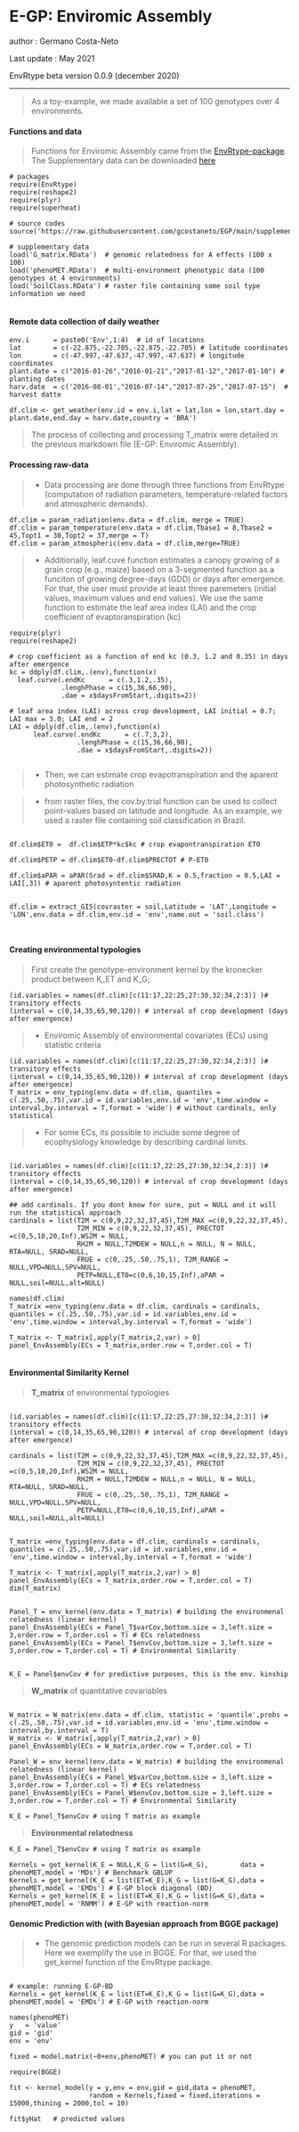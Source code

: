 
# **E-GP: Enviromic Assembly**

author      : Germano Costa-Neto

Last update : May 2021

EnvRtype beta version 0.0.9 (december 2020)

______________________________________________________________________________



> As a toy-example, we made available a set of 100 genotypes over 4 environments.

#### **Functions and data**

> Functions for Enviromic Assembly came from the [EnvRtype-package](https://github.com/allogamous/EnvRtype). The Supplementary data can be downloaded [here](https://github.com/gcostaneto/EGP/blob/main/Enviromic%20Assembly_Example%201.rar)


```{r, eval=FALSE}
# packages
require(EnvRtype)
require(reshape2)
require(plyr)
require(superheat)

# source codes
source('https://raw.githubusercontent.com/gcostaneto/EGP/main/supplementary_codes_1.R')

# supplementary data
load('G_matrix.RData')  # genomic relatedness for A effects (100 x 100)
load('phenoMET.RData')  # multi-environment phenotypic data (100 genotypes at 4 environments)
load('SoilClass.RData') # raster file containing some soil type information we need


```


#### **Remote data collection of daily weather**

```{r, eval=FALSE}
env.i      = paste0('Env',1:4)  # id of locations
lat        = c(-22.875,-22.705,-22.875,-22.705) # latitude coordinates
lon        = c(-47.997,-47.637,-47.997,-47.637) # longitude coordinates
plant.date = c("2016-01-26","2016-01-21","2017-01-12","2017-01-10") # planting dates
harv.date  = c('2016-08-01',"2016-07-14","2017-07-25","2017-07-15")  # harvest datte

df.clim <- get_weather(env.id = env.i,lat = lat,lon = lon,start.day = plant.date,end.day = harv.date,country = 'BRA') 

```

> The process of collecting and processing T_matrix were detailed in the previous markdown file (E-GP: Enviromic Assembly).


#### **Processing raw-data**

> * Data processing are done through three functions from EnvRtype (computation of radiation parameters, temperature-related factors and atmospheric demands).

```{r, eval=FALSE}
df.clim = param_radiation(env.data = df.clim, merge = TRUE)
df.clim = param_temperature(env.data = df.clim,Tbase1 = 8,Tbase2 = 45,Topt1 = 30,Topt2 = 37,merge = T)
df.clim = param_atmospheric(env.data = df.clim,merge=TRUE)
```

> * Additionally, leaf.cuve function estimates a canopy growing of a grain crop (e.g., maize) based on a 3-segmented function as a funciton of growing degree-days (GDD) or days after emergence. For that, the user must provide at least three paremeters (initial values, maximum values and end values). We use the same function to estimate the leaf area index (LAI) and the crop coefficient of evaptoranspiration (kc)

```{r, eval=FALSE}
require(plyr)
require(reshape2)

# crop coefficient as a function of end kc (0.3, 1.2 and 0.35) in days after emergence
kc = ddply(df.clim,.(env),function(x) 
  leaf.curve(.endKc      = c(.3,1.2,.35),
             .lenghPhase = c(15,36,66,90),
             .dae = x$daysFromStart,.digits=2))

# leaf area index (LAI) across crop development, LAI initial = 0.7; LAI max = 3.0; LAI end = 2
LAI = ddply(df.clim,.(env),function(x) 
      leaf.curve(.endKc      = c(.7,3,2),
                 .lenghPhase = c(15,36,66,90),
                 .dae = x$daysFromStart,.digits=2))


```


> * Then, we can estimate crop evapotranspiration and the aparent photosynthetic radiation

> * from raster files, the cov.by.trial function can be used to collect point-values based on latitude and longitude. As an example, we used a raster file containing soil classification in Brazil.


```{r, eval=FALSE}

df.clim$ET0 =  df.clim$ETP*kc$kc # crop evapontranspiration ET0

df.clim$PETP = df.clim$ET0-df.clim$PRECTOT # P-ET0

df.clim$aPAR = aPAR(Srad = df.clim$SRAD,K = 0.5,fraction = 0.5,LAI = LAI[,3]) # aparent photosyntentic radiation


df.clim = extract_GIS(covraster = soil,Latitude = 'LAT',Longitude = 'LON',env.data = df.clim,env.id = 'env',name.out = 'soil.class')



```

#### **Creating environmental typologies**

> First create the genotype-environment kernel by the kronecker product between K_ET and K_G;

```{r, eval=FALSE}
(id.variables = names(df.clim)[c(11:17,22:25,27:30,32:34,2:3)] )# transitory effects
(interval = c(0,14,35,65,90,120)) # interval of crop development (days after emergence)
```


> * Enviromic Assembly of environmental covariates (ECs) using statistic criteria

```{r, eval=FALSE}
(id.variables = names(df.clim)[c(11:17,22:25,27:30,32:34,2:3)] )# transitory effects
(interval = c(0,14,35,65,90,120)) # interval of crop development (days after emergence)
T_matrix = env_typing(env.data = df.clim, quantiles = c(.25,.50,.75),var.id = id.variables,env.id = 'env',time.window = interval,by.interval = T,format = 'wide') # without cardinals, only statistical

```


> * For some ECs, its possible to include some degree of ecophysiology knowledge by describing cardinal limits.


```{r, eval=FALSE}

(id.variables = names(df.clim)[c(11:17,22:25,27:30,32:34,2:3)] )# transitory effects
(interval = c(0,14,35,65,90,120)) # interval of crop development (days after emergence)

## add cardinals. If you dont know for sure, put = NULL and it will run the statistical approach
cardinals = list(T2M = c(0,9,22,32,37,45),T2M_MAX =c(0,9,22,32,37,45),
                 T2M_MIN = c(0,9,22,32,37,45), PRECTOT =c(0,5,10,20,Inf),WS2M = NULL, 
                 RH2M = NULL,T2MDEW = NULL,n = NULL, N = NULL, RTA=NULL, SRAD=NULL,
                 FRUE = c(0,.25,.50,.75,1), T2M_RANGE = NULL,VPD=NULL,SPV=NULL,
                 PETP=NULL,ET0=c(0,6,10,15,Inf),aPAR = NULL,soil=NULL,alt=NULL)

names(df.clim)
T_matrix =env_typing(env.data = df.clim, cardinals = cardinals, quantiles = c(.25,.50,.75),var.id = id.variables,env.id = 'env',time.window = interval,by.interval = T,format = 'wide') 

T_matrix <- T_matrix[,apply(T_matrix,2,var) > 0]
panel_EnvAssembly(ECs = T_matrix,order.row = T,order.col = T)


```


#### **Environmental Similarity Kernel**


> **T_matrix** of environmental typologies

```{r, eval=FALSE}
  
(id.variables = names(df.clim)[c(11:17,22:25,27:30,32:34,2:3)] )# transitory effects
(interval = c(0,14,35,65,90,120)) # interval of crop development (days after emergence)

cardinals = list(T2M = c(0,9,22,32,37,45),T2M_MAX =c(0,9,22,32,37,45),
                 T2M_MIN = c(0,9,22,32,37,45), PRECTOT =c(0,5,10,20,Inf),WS2M = NULL, 
                 RH2M = NULL,T2MDEW = NULL,n = NULL, N = NULL, RTA=NULL, SRAD=NULL,
                 FRUE = c(0,.25,.50,.75,1), T2M_RANGE = NULL,VPD=NULL,SPV=NULL,
                 PETP=NULL,ET0=c(0,6,10,15,Inf),aPAR = NULL,soil=NULL,alt=NULL)


T_matrix =env_typing(env.data = df.clim, cardinals = cardinals, quantiles = c(.25,.50,.75),var.id = id.variables,env.id = 'env',time.window = interval,by.interval = T,format = 'wide') 

T_matrix <- T_matrix[,apply(T_matrix,2,var) > 0]
panel_EnvAssembly(ECs = T_matrix,order.row = T,order.col = T)
dim(T_matrix)


Panel_T = env_kernel(env.data = T_matrix) # building the environmenal relatedness (linear kernel)
panel_EnvAssembly(ECs = Panel_T$varCov,bottom.size = 3,left.size = 3,order.row = T,order.col = T) # ECs relatedness
panel_EnvAssembly(ECs = Panel_T$envCov,bottom.size = 3,left.size = 3,order.row = T,order.col = T) # Environmental Similarity


K_E = Panel$envCov # for predictive purposes, this is the env. kinship
```

> **W_matrix** of quantitative covariables

```{r, eval=FALSE}
 
W_matrix = W_matrix(env.data = df.clim, statistic = 'quantile',probs = c(.25,.50,.75),var.id = id.variables,env.id = 'env',time.window = interval,by.interval = T) 
W_matrix <- W_matrix[,apply(T_matrix,2,var) > 0]
panel_EnvAssembly(ECs = W_matrix,order.row = T,order.col = T)

Panel_W = env_kernel(env.data = W_matrix) # building the environmenal relatedness (linear kernel)
panel_EnvAssembly(ECs = Panel_W$varCov,bottom.size = 3,left.size = 3,order.row = T,order.col = T) # ECs relatedness
panel_EnvAssembly(ECs = Panel_W$envCov,bottom.size = 3,left.size = 3,order.row = T,order.col = T) # Environmental Similarity

K_E = Panel_T$envCov # using T matrix as example

```

> **Environmental relatedness**

```{r, eval=FALSE}
K_E = Panel_T$envCov # using T matrix as example

Kernels = get_kernel(K_E = NULL,K_G = list(G=K_G),        data = phenoMET,model = 'MDs') # Benchmark GBLUP
Kernels = get_kernel(K_E = list(ET=K_E),K_G = list(G=K_G),data = phenoMET,model = 'EMDs') # E-GP block diagonal (BD)
Kernels = get_kernel(K_E = list(ET=K_E),K_G = list(G=K_G),data = phenoMET,model = 'RNMM') # E-GP with reaction-norm

```

#### **Genomic Prediction with (with Bayesian approach from BGGE package)**

>* The genomic prediction models can be run in several R packages. Here we exemplify the use in BGGE. For that, we used the get_kernel function of the EnvRtype package.

```{r, eval=FALSE}

# example: running E-GP-BD
Kernels = get_kernel(K_E = list(ET=K_E),K_G = list(G=K_G),data = phenoMET,model = 'EMDs') # E-GP with reaction-norm

names(phenoMET)
y   = 'value'
gid = 'gid'
env = 'env'

fixed = model.matrix(~0+env,phenoMET) # you can put it or not

require(BGGE)

fit <- kernel_model(y = y,env = env,gid = gid,data = phenoMET,
                    random = Kernels,fixed = fixed,iterations = 15000,thining = 2000,tol = 10)

fit$yHat   # predicted values

```

